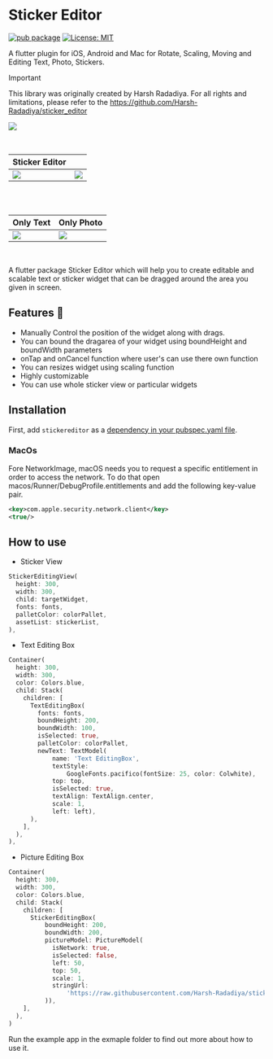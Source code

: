 # Sticker Editor
[![pub package](https://img.shields.io/pub/v/sticker_editor_plus.svg)](https://pub.dev/packages/sticker_editor_plus)
[![License: MIT](https://img.shields.io/badge/License-MIT-green.svg)](https://opensource.org/licenses/MIT)


A flutter plugin for iOS, Android and Mac for Rotate, Scaling, Moving and Editing Text, Photo, Stickers.

> [!IMPORTANT]  
> This library was originally created by Harsh Radadiya. For all rights and limitations, please refer to the https://github.com/Harsh-Radadiya/sticker_editor

![](https://github.com/Harsh-Radadiya/sticker_editor/raw/master/assets/readme/demo.gif)

<br>

| Sticker Editor                                                                                     |                                                                                                       |
| -------------------------------------------------------------------------------------------------- | ----------------------------------------------------------------------------------------------------- |
| ![](https://github.com/Harsh-Radadiya/sticker_editor/raw/master/assets/readme/text_editor_box.png) | ![](https://github.com/Harsh-Radadiya/sticker_editor/raw/master/assets/readme/sticker_editor_box.png) |

<br>

<br>

| Only Text                                                                                    | Only Photo                                                                                      |
| -------------------------------------------------------------------------------------------- | ----------------------------------------------------------------------------------------------- |
| ![](https://github.com/Harsh-Radadiya/sticker_editor/raw/master/assets/readme/only_text.png) | ![](https://github.com/Harsh-Radadiya/sticker_editor/raw/master/assets/readme/only_picture.png) |

<br>
 

A flutter package Sticker Editor which will help you to create editable and scalable text or sticker widget that can be dragged around the area you given in screen.

## Features 💚

- Manually Control the position of the widget along with drags.
- You can bound the dragarea of your widget using boundHeight and boundWidth parameters
- onTap and onCancel function where user's can use there own function
- You can resizes widget using scaling function
- Highly customizable
- You can use whole sticker view or particular widgets
## Installation

First, add `stickereditor` as a [dependency in your pubspec.yaml file](https://flutter.dev/using-packages/).

### MacOs
Fore NetworkImage, macOS needs you to request a specific entitlement in order to access the network. To do that open macos/Runner/DebugProfile.entitlements and add the following key-value pair.
```xml
<key>com.apple.security.network.client</key>
<true/>
```
## How to use
- Sticker View 
```Dart
StickerEditingView(
  height: 300,
  width: 300,
  child: targetWidget,
  fonts: fonts,
  palletColor: colorPallet,
  assetList: stickerList,
),
```

- Text Editing Box
```Dart
Container(
  height: 300,
  width: 300,
  color: Colors.blue,
  child: Stack(
    children: [
      TextEditingBox(
        fonts: fonts,
        boundHeight: 200,
        boundWidth: 100,
        isSelected: true,
        palletColor: colorPallet,
        newText: TextModel(
            name: 'Text EditingBox',
            textStyle:
                GoogleFonts.pacifico(fontSize: 25, color: Colwhite),
            top: top,
            isSelected: true,
            textAlign: TextAlign.center,
            scale: 1,
            left: left),
      ),
    ],
  ),
),
```
- Picture Editing Box
```Dart
Container(
  height: 300,
  width: 300,
  color: Colors.blue,
  child: Stack(
    children: [
      StickerEditingBox(
          boundHeight: 200,
          boundWidth: 200,
          pictureModel: PictureModel(
            isNetwork: true,
            isSelected: false,
            left: 50,
            top: 50,
            scale: 1,
            stringUrl:
                'https://raw.githubusercontent.com/Harsh-Radadiya/sticker_editor/master/example/assets/t-shirt.jpeg',
          )),
    ],
  ),
)
```

Run the example app in the exmaple folder to find out more about how to use it.
